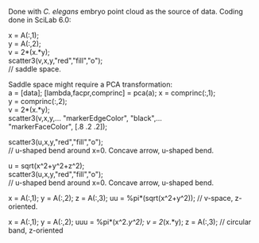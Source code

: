 Done with *C. elegans* embryo point cloud as the source of data. Coding done in SciLab 6.0:  

x = A(:,1);  
y = A(:,2);  
v = 2*(x.*y);  
scatter3(v,x,y,"red","fill","o");  
// saddle space.  

Saddle space might require a PCA transformation:  
a = [data];
[lambda,facpr,comprinc] = pca(a);
x = comprinc(:,1);  
y = comprinc(:,2);  
v = 2*(x.*y);  
scatter3(v,x,y,... 
"markerEdgeColor", "black",...  
"markerFaceColor", [.8 .2 .2]);  

scatter3(u,x,y,"red","fill","o");  
// u-shaped bend around x=0. Concave arrow, u-shaped bend.  

u = sqrt(x^2+y^2+z^2);  
scatter3(u,x,y,"red","fill","o");  
// u-shaped bend around x=0. Concave arrow, u-shaped bend.  

x = A(:,1);
y = A(:,2);
z = A(:,3);
uu = %pi*(sqrt(x^2+y^2));
// v-space, z-oriented.

x = A(:,1);
y = A(:,2);
uuu = %pi*(x^2.*y^2);
v = 2*(x.*y);
z = A(:,3);
// circular band, z-oriented
